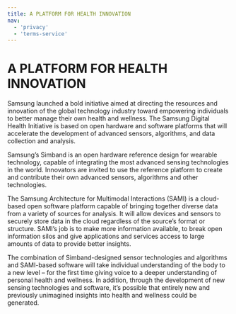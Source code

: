 ```yaml
---
title: A PLATFORM FOR HEALTH INNOVATION
nav:
  - 'privacy'
  - 'terms-service'
---
```


# A PLATFORM FOR HEALTH INNOVATION

Samsung launched a bold initiative aimed at directing the resources and innovation of the global technology industry toward empowering individuals to better manage their own health and wellness. The Samsung Digital Health Initiative is based on open hardware and software platforms that will accelerate the development of advanced sensors, algorithms, and data collection and analysis.

Samsung’s Simband is an open hardware reference design for wearable technology, capable of integrating the most advanced sensing technologies in the world. Innovators are invited to use the reference platform to create and contribute their own advanced sensors, algorithms and other technologies.

The Samsung Architecture for Multimodal Interactions (SAMI) is a cloud-based open software platform capable of bringing together diverse data from a variety of sources for analysis. It will allow devices and sensors to securely store data in the cloud regardless of the source’s format or structure. SAMI’s job is to make more information available, to break open information silos and give applications and services access to large amounts of data to provide better insights.

The combination of Simband-designed sensor technologies and algorithms and SAMI-based software will take individual understanding of the body to a new level – for the first time giving voice to a deeper understanding of personal health and wellness. In addition, through the development of new sensing technologies and software, it’s possible that entirely new and previously unimagined insights into health and wellness could be generated.
